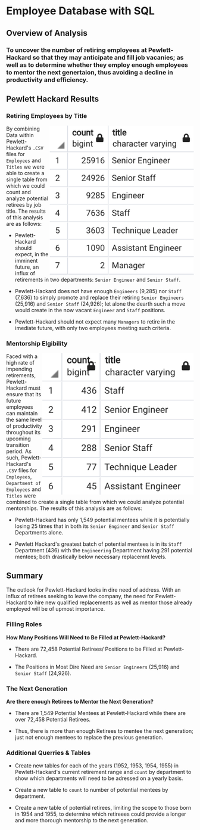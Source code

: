 # Employee Database with SQL

## Overview of Analysis

### To uncover the number of retiring employees at Pewlett-Hackard so that they may anticipate and fill job vacanies; as well as to determine whether they employ enough employees to mentor the next genertaion, thus avoiding a decline in productivity and efficiency. 

## Pewlett Hackard Results

### Retiring Employees by Title

<img align="right" src="https://github.com/chrisknox97/pewlett_hackard_analysis/blob/main/Additional_PNG/retirement_count.png" height="400">

By combining Data within Pewlett-Hackard's ``.CSV`` files for ``Employees`` and ``Titles`` we were able to create a single table from which we could count and analyze potential retirees by job title. The results of this analysis are as follows:

* Pewlett-Hackard should expect, in the imminent future, an influx of retirements in two departments: ``Senior Engineer`` and ``Senior Staff``. 

* Pewlett-Hackard does not have enough ``Engineers`` (9,285) nor ``Staff`` (7,636) to simply promote and replace their retiring ``Senior Engineers`` (25,916) and ``Senior Staff`` (24,926); let alone the dearth such a move would create in the now vacant ``Engineer`` and ``Staff`` positions. 

* Pewlett-Hackard should not expect many ``Managers`` to retire in the imediate future, with only two employees meeting such criteria. 

### Mentorship Elgibility 

<img align="right" src="https://github.com/chrisknox97/pewlett_hackard_analysis/blob/main/Additional_PNG/mentorship_count.png" height="380">

Faced with a high rate of impending retirements, Pewlett-Hackard must ensure that its future employees can maintain the same level of productivity throughout its upcoming transition period. As such, Pewlett-Hackard's ``.CSV`` files for ``Employees``, ``Department of Employees`` and ``Titles`` were combined to create a single table from which we could analyze potential mentorships. The results of this analysis are as follows:

* Pewlett-Hackard has only 1,549 potential mentees while it is potentially losing 25 times that in both its ``Senior Engineer`` and ``Senior Staff`` Departments alone. 

* Pewlett Hackard's greatest batch of potential mentees is in its ``Staff`` Department (436) with the ``Engineering`` Department having 291 potential mentees; both drastically below necessary replacemnt levels. 

## Summary

The outlook for Pewlett-Hackard looks in dire need of address. With an influx of retirees seeking to leave the company, the need for Pewlett-Hackard to hire new qualified replacements as well as mentor those already employed will be of upmost importance. 

### Filling Roles

**How Many Positions Will Need to Be Filled at Pewlett-Hackard?**

* There are 72,458 Potential Retirees/ Positions to be Filled at Pewlett-Hackard. 

* The Positions in Most Dire Need are ``Senior Engineers`` (25,916) and ``Senior Staff`` (24,926).

### The Next Generation

**Are there enough Retirees to Mentor the Next Generation?**

* There are 1,549 Potential Mentees at Pewlett-Hackard while there are over 72,458 Potential Retirees.

* Thus, there is more than enough Retirees to mentee the next generation; just not enough mentees to replace the previous generation. 

### Additional Querries & Tables

* Create new tables for each of the years (1952, 1953, 1954, 1955) in Pewlett-Hackard's current retirement range and ``count`` by department to show which departments will need to be adressed on a yearly basis. 

* Create a new table to ``count`` to number of potential mentees by department. 

* Create a new table of potential retirees, limiting the scope to those born in 1954 and 1955, to determine which retireees could provide a longer and more thorough mentorship to the next generation. 
